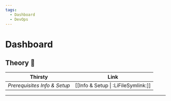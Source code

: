 ```yaml
---
tags:
  - Dashboard
  - DevOps
---
```


# Dashboard

## Theory 🍷

| Thirsty                      |                Link                 |
| ---------------------------- | :---------------------------------: |
| _Prerequisites Info & Setup_ | [[Info & Setup \| :LiFileSymlink:]] |

---
